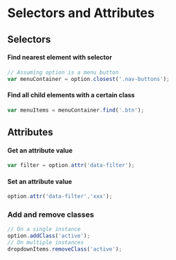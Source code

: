# Selectors and Attributes

## Selectors

#### Find nearest element with selector

```javascript
// Assuming option is a menu button
var menuContainer = option.closest('.nav-buttons');
```

#### Find all child elements with a certain class

```javascript
var menuItems = menuContainer.find('.btn');
```

## Attributes

#### Get an attribute value

```javascript
var filter = option.attr('data-filter');
```

#### Set an attribute value

```javascript
option.attr('data-filter','xxx');
```

### Add and remove classes

```javascript
// On a single instance
option.addClass('active');
// On multiple instances
dropdownItems.removeClass('active');

```

